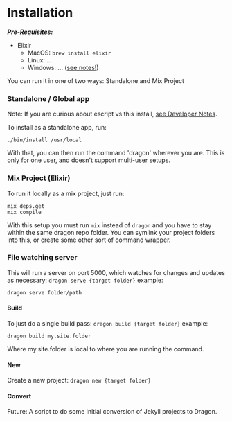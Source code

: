 # Installation

***Pre-Requisites:***

* Elixir
  - MacOS: `brew install elixir`
  - Linux: ...
  - Windows: ... ([see notes!](windows-notes.md))

You can run it in one of two ways: Standalone and Mix Project

### Standalone / Global app

Note: If you are curious about escript vs this install, [see Developer Notes](developer-notes.md).

To install as a standalone app, run:

```
./bin/install /usr/local
```

With that, you can then run the command 'dragon' wherever you are. This is only
for one user, and doesn't support multi-user setups.

### Mix Project (Elixir)

To run it locally as a mix project, just run:

```
mix deps.get
mix compile
```

With this setup you must run `mix` instead of `dragon` and you have
to stay within the same dragon repo folder.  You can symlink your
project folders into this, or create some other sort of command wrapper.

### File watching server

This will run a server on port 5000, which watches for changes and updates
as necessary: `dragon serve {target folder}` example:

```
dragon serve folder/path
```

#### Build

To just do a single build pass: `dragon build {target folder}` example:

```
dragon build my.site.folder
```

Where my.site.folder is local to where you are running the command.

#### New

Create a new project: `dragon new {target folder}`

#### Convert

Future: A script to do some initial conversion of Jekyll projects to Dragon.
